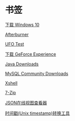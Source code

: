 # 书签

<a href="https://www.microsoft.com/zh-cn/software-download/windows10" target="_blank">下载 Windows 10</a>

<a href="https://www.msi.com/Landing/afterburner/graphics-cards" target="_blank">Afterburner</a>

<a href="https://www.testufo.com" target="_blank">UFO Test</a>

<a href="https://www.nvidia.cn/geforce/geforce-experience/download" target="_blank">下载 GeForce Experience</a>

<a href="https://www.oracle.com/java/technologies/downloads" target="_blank">Java Downloads</a>

<a href="https://dev.mysql.com/downloads" target="_blank">MySQL Community Downloads</a>

<a href="https://www.xshell.com/zh/free-for-home-school" target="_blank">Xshell</a>

<a href="https://7-zip.org" target="_blank">7-Zip</a>

<a href="https://www.bejson.com/jsonviewernew" target="_blank">JSON在线视图查看器</a>

<a href="https://tool.lu/timestamp" target="_blank">时间戳(Unix timestamp)转换工具</a>
